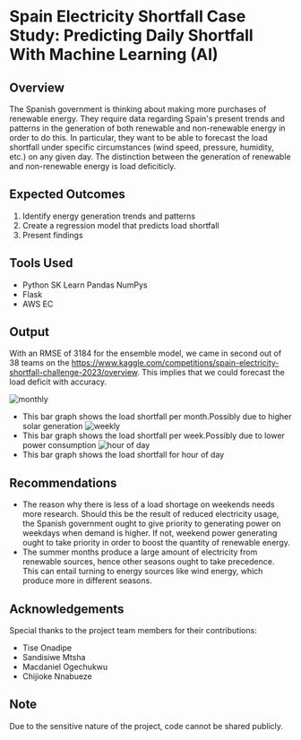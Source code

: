 # Spain Electricity Shortfall Case Study: Predicting Daily Shortfall With Machine Learning (AI)

## Overview
The Spanish government is thinking about making more purchases of renewable energy. They require data regarding Spain's present trends and patterns in the generation of both renewable and non-renewable energy in order to do this. In particular, they want to be able to forecast the load shortfall under specific circumstances (wind speed, pressure, humidity, etc.) on any given day. The distinction between the generation of renewable and non-renewable energy is load deficiticly.

## Expected Outcomes
1. Identify energy generation trends and patterns
2. Create a regression model that predicts load shortfall
3. Present findings

## Tools Used
- Python
  SK Learn
  Pandas
  NumPys
- Flask
- AWS EC

## Output
With an RMSE of 3184 for the ensemble model, we came in second out of 38 teams on the https://www.kaggle.com/competitions/spain-electricity-shortfall-challenge-2023/overview. This implies that we could forecast the load deficit with accuracy.

![monthly](https://github.com/Toka008/Spain-Electricity-Shortfall/assets/63381061/98494122-f440-4c12-968d-10172b127035)
- This bar graph shows the load shortfall per month.Possibly due to higher solar generation
![weekly](https://github.com/Toka008/Spain-Electricity-Shortfall/assets/63381061/77ddf74f-8a11-46e7-806c-4a53f916715a)
- This bar graph shows the load shortfall per week.Possibly due to lower power consumption
![hour of day](https://github.com/Toka008/Spain-Electricity-Shortfall/assets/63381061/c7abbcdb-34d0-44f1-82c1-a3886bb09c45)
- This bar graph shows the load shortfall for hour of day

## Recommendations

- The reason why there is less of a load shortage on weekends needs more research.
  Should this be the result of reduced electricity usage, the Spanish government ought to give priority to generating power on weekdays when demand is higher.
  If not, weekend power generating ought to take priority in order to boost the quantity of renewable energy.
- The summer months produce a large amount of electricity from renewable sources, hence other seasons ought to take precedence. This can entail turning to energy sources like wind energy, which produce more in different seasons.

## Acknowledgements
Special thanks to the project team members for their contributions:

- Tise Onadipe
- Sandisiwe Mtsha
- Macdaniel Ogechukwu
- Chijioke Nnabueze

## Note
Due to the sensitive nature of the project, code cannot be shared publicly.



